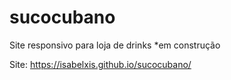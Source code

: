 # sucocubano
Site responsivo para loja de drinks
*em construção

Site: https://isabelxis.github.io/sucocubano/
